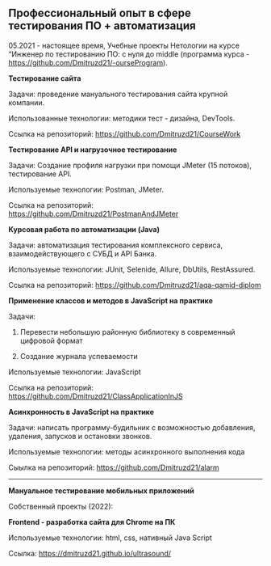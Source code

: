 ## **Профессиональный опыт в сфере тестирования ПО + автоматизация**

05.2021 - настоящее время, Учебные проекты Нетологии на курсе “Инженер по тестированию ПО: с нуля до middle (программа курса - https://github.com/Dmitruzd21/-ourseProgram).

**Тестирование сайта**

Задачи: проведение мануального тестирования сайта крупной компании.

Использованные технологии: методики тест - дизайна, DevTools.

Ссылка на репозиторий: https://github.com/Dmitruzd21/CourseWork

**Тестирование API и нагрузочное тестирование**

Задачи: Создание профиля нагрузки при помощи JMeter (15 потоков), тестирование API.

Используемые технологии: Postman, JMeter.

Ссылка на репозиторий: https://github.com/Dmitruzd21/PostmanAndJMeter

**Курсовая работа по автоматизации (Java)**

Задачи: автоматизация тестирования комплексного сервиса, взаимодействующего с СУБД и API Банка.

Используемые технологии: JUnit, Selenide, Allure, DbUtils, RestAssured.

Ссылка на репозиторий: https://github.com/Dmitruzd21/aqa-qamid-diplom

**Применение классов и методов в JavaScript на практике**

Задачи:

1. Перевести небольшую районную библиотеку в современный цифровой формат

2. Создание журнала успеваемости

Используемые технологии: JavaScript

Ссылка на репозиторий: https://github.com/Dmitruzd21/ClassApplicationInJS

**Асинхронность в JavaScript на практике**

Задачи: написать программу-будильник с возможностью добавления, удаления, запусков и остановки звонков.

Используемые технологии: методы асинхронного выполнения кода

Сыылка на репозиторий: https://github.com/Dmitruzd21/alarm

---

**Мануальное тестирование мобильных приложений**

Собственный проекты (2022):

**Frontend - разработка сайта для Chrome на ПК**

Используемые технологии: html, css, нативный Java Script

Ссылка: https://dmitruzd21.github.io/ultrasound/
